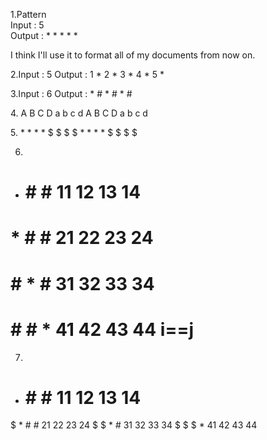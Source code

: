 <p>
  1.Pattern <br>
  Input :    5 <br>
  Output :   *   *   *   *   * <br>
</p>
<p>I think I'll use it to format all of my documents from now on.</p>

<p>
  2.Input :    5
  Output :   	1  *  2  *  3   *   4   *   5   *
 </p>

3.Input :    6
  Output :   *    #   *   #   *   #
  
<p>4.
A B C D
a b c d 
A B C D
a b c d
</p>
5.
 *  *   *   *
 $  $   $   $
 *  *   *   *
 $  $   $   $
 
 6.
 *   #    #   #      11 12 13 14 
 #   *    #   #		   21 22 23 24
 #   #    *   #      31 32 33 34
 #   #   #    *      41 42 43 44     i==j
 
 7.
*   #    #   #      11 12 13 14 
$   *    #   #			21 22 23 24
$   $    *   #			31 32 33 34
$   $    $   *			41 42 43 44  
